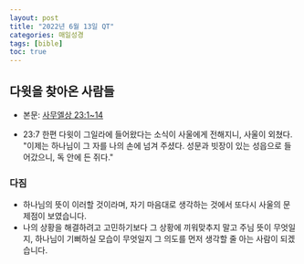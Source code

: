 ```yaml
---
layout: post
title: "2022년 6월 13일 QT"
categories: 매일성경
tags: [bible]
toc: true
---
```


## 다윗을 찾아온 사람들
- 본문: [사무엘상 23:1~14](https://www.bskorea.or.kr/bible/korbibReadpage.php?version=SAENEW&book=1sa&chap=23&sec=1&cVersion=&fontSize=15px&fontWeight=normal)

- 23:7 한편 다윗이 그일라에 들어왔다는 소식이 사울에게 전해지니, 사울이 외쳤다. "이제는 하나님이 그 자를 나의 손에 넘겨 주셨다. 성문과 빗장이 있는 성읍으로 들어갔으니, 독 안에 든 쥐다."

### 다짐
- 하나님의 뜻이 이러할 것이라며, 자기 마음대로 생각하는 것에서 또다시 사울의 문제점이 보였습니다.
- 나의 상황을 해결하려고 고민하기보다 그 상황에 끼워맞추지 말고 주님 뜻이 무엇일지, 하나님이 기뻐하실 모습이 무엇일지 그 의도를 먼저 생각할 줄 아는 사람이 되겠습니다.
